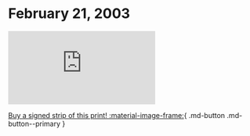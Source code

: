 # February 21, 2003

![](https://www.achewood.com/comic.php?date=02212003)

[Buy a signed strip of this print! :material-image-frame:](https://achewood-holiday-pop-up.myshopify.com/products/strip#02212003){ .md-button .md-button--primary }
